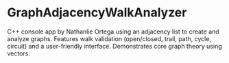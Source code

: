 # GraphAdjacencyWalkAnalyzer
C++ console app by Nathanlie Ortega using an adjacency list to create and analyze graphs. Features walk validation (open/closed, trail, path, cycle, circuit) and a user-friendly interface. Demonstrates core graph theory using vectors.
